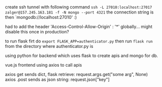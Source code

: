 create ssh tunnel with following command `ssh -L 27010:localhost:27017 zalger@157.245.163.181 -f -N mongo --port 4321`
the connection string is then `mongodb://localhost:27010'
:)

had to add the header 'Access-Control-Allow-Origin' : '*' globally... might disable this once in production?

to run flask firt do `export FLASK_APP=authenticator.py` then run `flask run` from the directory where authenticator.py is

using python for backend which uses flask to create apis and mongo for db. 

vue.js frontend using axios to call apis

axios get sends dict, flask retrieve: request.args.get("some arg", None)
axios .post sends as json string: request.json["key"]
